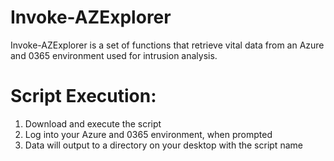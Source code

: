 # Invoke-AZExplorer
Invoke-AZExplorer is a set of functions that retrieve vital data from an Azure and 0365 environment used for intrusion analysis.

# Script Execution:
1. Download and execute the script
2. Log into your Azure and 0365 environment, when prompted
3. Data will output to a directory on your desktop with the script name

